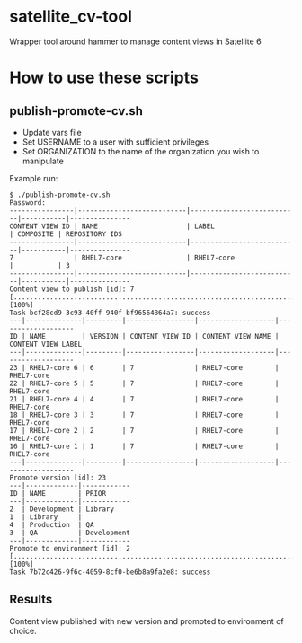 satellite_cv-tool
=================

Wrapper tool around hammer to manage content views in Satellite 6

How to use these scripts
========================
publish-promote-cv.sh
---------------------

* Update vars file
* Set USERNAME to a user with sufficient privileges
* Set ORGANIZATION to the name of the organization you wish to manipulate

Example run:

```
$ ./publish-promote-cv.sh
Password: 
----------------|---------------------------|---------------------------|-----------|---------------
CONTENT VIEW ID | NAME                      | LABEL                     | COMPOSITE | REPOSITORY IDS
----------------|---------------------------|---------------------------|-----------|---------------
7               | RHEL7-core                | RHEL7-core                |           | 3             
----------------|---------------------------|---------------------------|-----------|---------------
Content view to publish [id]: 7
[................................................................................................................................] [100%]
Task bcf28cd9-3c93-40ff-940f-bf96564864a7: success
---|--------------|---------|-----------------|-------------------|-------------------
ID | NAME         | VERSION | CONTENT VIEW ID | CONTENT VIEW NAME | CONTENT VIEW LABEL
---|--------------|---------|-----------------|-------------------|-------------------
23 | RHEL7-core 6 | 6       | 7               | RHEL7-core        | RHEL7-core        
22 | RHEL7-core 5 | 5       | 7               | RHEL7-core        | RHEL7-core        
21 | RHEL7-core 4 | 4       | 7               | RHEL7-core        | RHEL7-core        
18 | RHEL7-core 3 | 3       | 7               | RHEL7-core        | RHEL7-core        
17 | RHEL7-core 2 | 2       | 7               | RHEL7-core        | RHEL7-core        
16 | RHEL7-core 1 | 1       | 7               | RHEL7-core        | RHEL7-core        
---|--------------|---------|-----------------|-------------------|-------------------
Promote version [id]: 23
---|-------------|------------
ID | NAME        | PRIOR      
---|-------------|------------
2  | Development | Library    
1  | Library     |            
4  | Production  | QA         
3  | QA          | Development
---|-------------|------------
Promote to environment [id]: 2
[................................................................................................................................] [100%]
Task 7b72c426-9f6c-4059-8cf0-be6b8a9fa2e8: success
```
Results
-------
Content view published with new version and promoted to environment of choice.


